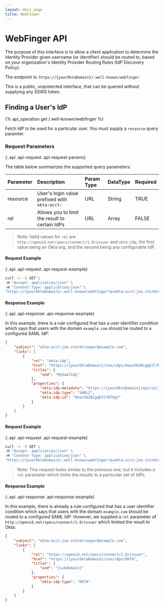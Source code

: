 ```yaml
---
layout: docs_page
title: WebFinger
---
```


# WebFinger API

The purpose of this interface is to allow a client application to determine the Identity Provider given username (or identifier) should be routed to, based on your organization's Identity Provider Routing Rules (IdP Discovery Policy).

The endpoint is: `https://{yourOktaDomain}/.well-known/webfinger`

This is a public, unprotected interface, that can be queried without supplying any SSWS token.

## Finding a User's IdP 

{% api_operation get /.well-known/webfinger %}

Fetch IdP to be used for a particular user. You must supply a `resource` query paramter.

### Request Parameters
{:.api .api-request .api-request-params}

The table below summarizes the supported query parameters:

| Parameter      | Description                                                             | Param Type | DataType | Required |
| :------------- | :---------------------------------------------------------------------- | :--------- | :------- | :------- |
| resource       | User's login value prefixed with `okta:acct:`                           | URL        | String   | TRUE     |
| rel            | Allows you to limit the result to certain IdPs                          | URL        | Array    | FALSE    |

>Note: Valid values for `rel` are `http://openid.net/specs/connect/1.0/issuer` and `okta:idp`, the first value being an Okta org, and the second being any configurable IdP.

#### Request Example
{:.api .api-request .api-request-example}

~~~sh
curl -v -X GET \
-H "Accept: application/json" \
-H "Content-Type: application/json" \
"https://{yourOktaDomain}/.well-known/webfinger?q=okta:acct:joe.stormtrooper%40example.com"
~~~

#### Response Example
{:.api .api-response .api-response-example}

In this example, there is a rule configured that has a user identifier condition which says that users with the domain `example.com` should be routed to a configured SAML IdP:

~~~json
{
    "subject": "okta:acct:joe.stormtrooper@example.com",
    "links": [
        {
            "rel": "okta:idp",
            "href": "https://{yourOktaDomain}/sso/idps/0oas562BigqDJl70T0g3",
            "titles": {
                "und": "MySamlIdp"
            },
            "properties": {
                "okta:idp:metadata": "https://{yourOktaDomain}/api/v1/idps/0oas562BigqDJl70T0g3/metadata.xml",
                "okta:idp:type": "SAML2",
                "okta:idp:id": "0oas562BigqDJl70T0g3"
            }
        }
    ]
}
~~~

#### Request Example
{:.api .api-request .api-request-example}

~~~sh
curl -v -X GET \
-H "Accept: application/json" \
-H "Content-Type: application/json" \
"https://{yourOktaDomain}/.well-known/webfinger?q=okta:acct:joe.stormtrooper%example.com&rel=http%3A%2F%2Fopenid.net%2Fspecs%2Fconnect%2F1.0%2Fissuer"
~~~

>Note: This request looks similar to the previous one, but it includes a `rel` parameter which limits the results to a particular set of IdPs.

#### Response Example
{:.api .api-response .api-response-example}

In this example, there is already a rule configured that has a user identifier condition which says that users with the domain `example.com` should be routed to a configured SAML IdP. However, we supplied a `rel` parameter of `http://openid.net/specs/connect/1.0/issuer` which limited the result to Okta:

~~~json
{
    "subject": "okta:acct:joe.stormtrooper@example.com",
    "links": [
        {
            "rel": "https://openid.net/specs/connect/1.0/issuer",
            "href": "https://{yourOktaDomain}/sso/idps/OKTA",
            "titles": {
                "und": "{subdomain}"
            },
            "properties": {
                "okta:idp:type": "OKTA"
            }
        }
    ]
}
~~~

